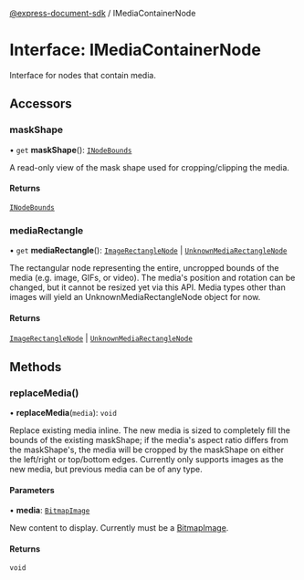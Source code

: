 [@express-document-sdk](../overview.md) / IMediaContainerNode

# Interface: IMediaContainerNode

Interface for nodes that contain media.

## Accessors

### maskShape

• `get` **maskShape**(): [`INodeBounds`](i-node-bounds.md)

A read-only view of the mask shape used for cropping/clipping the media.

#### Returns

[`INodeBounds`](i-node-bounds.md)

<HorizontalLine />

### mediaRectangle

• `get` **mediaRectangle**(): [`ImageRectangleNode`](../classes/image-rectangle-node.md) \| [`UnknownMediaRectangleNode`](../classes/Unknownmedia-rectangle-node.md)

The rectangular node representing the entire, uncropped bounds of the media (e.g. image, GIFs, or video). The media's position and
rotation can be changed, but it cannot be resized yet via this API. Media types other than images will yield an UnknownMediaRectangleNode
object for now.

#### Returns

[`ImageRectangleNode`](../classes/image-rectangle-node.md) \| [`UnknownMediaRectangleNode`](../classes/Unknownmedia-rectangle-node.md)

## Methods

### replaceMedia()

• **replaceMedia**(`media`): `void`

Replace existing media inline. The new media is sized to completely fill the bounds of the existing maskShape; if the
media's aspect ratio differs from the maskShape's, the media will be cropped by the maskShape on either the left/right
or top/bottom edges. Currently only supports images as the new media, but previous media can be of any type.

#### Parameters

• **media**: [`BitmapImage`](../classes/bitmap-image.md)

New content to display. Currently must be a [BitmapImage](../classes/bitmap-image.md).

#### Returns

`void`
